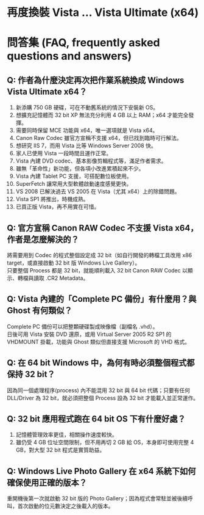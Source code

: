 # 再度換裝 Vista … Vista Ultimate (x64)

# 問答集 (FAQ, frequently asked questions and answers)

## Q: 作者為什麼決定再次把作業系統換成 Windows Vista Ultimate x64？
1. 新添購 750 GB 硬碟，可在不動舊系統的情況下安裝新 OS。  
2. 想擴充記憶體而 32 bit XP 無法充分利用 4 GB 以上 RAM；x64 才能完全發揮。  
3. 需要同時保留 MCE 功能與 x64，唯一選項就是 Vista x64。  
4. Canon Raw Codec 雖官方宣稱不支援 x64，但已找到臨時可行解法。  
5. 想研究 IIS 7，而用 Vista 比等 Windows Server 2008 快。  
6. 家人已使用 Vista 一段時間且運作正常。  
7. Vista 內建 DVD codec、基本影像剪輯程式等，滿足作者需求。  
8. 雖無「革命性」新功能，但各項小改進累積起來不少。  
9. Vista 內建 Tablet PC 支援，可搭配數位板使用。  
10. SuperFetch 讓常用大型軟體啟動速度感覺更快。  
11. VS 2008 已解決過去 VS 2005 在 Vista（尤其 x64）上的除錯問題。  
12. Vista SP1 將推出，時機成熟。  
13. 已買正版 Vista，再不用實在可惜。

## Q: 官方宣稱 Canon RAW Codec 不支援 Vista x64，作者是怎麼解決的？
將需要用到 Codec 的程式整個設定成 32 bit（如自行開發的轉檔工具改用 x86 target，或直接啟動 32 bit 版 Windows Live Gallery）。  
只要整個 Process 都是 32 bit，就能順利載入 32 bit Canon RAW Codec 以顯示、轉檔與讀取 .CR2 Metadata。

## Q: Vista 內建的「Complete PC 備份」有什麼用？與 Ghost 有何類似？
Complete PC 備份可以把整顆硬碟製成映像檔（副檔名 .vhd）。  
日後可用 Vista 安裝 DVD 還原，或用 Virtual Server 2005 R2 SP1 的 VHDMOUNT 掛載，功能與 Ghost 類似但直接支援 Microsoft 的 VHD 格式。

## Q: 在 64 bit Windows 中，為何有時必須整個程式都保持 32 bit？
因為同一個處理程序(process) 內不能混用 32 bit 與 64 bit 代碼；只要有任何 DLL/Driver 為 32 bit，就必須把整個 Process 設為 32 bit 才能載入並正常運作。

## Q: 32 bit 應用程式跑在 64 bit OS 下有什麼好處？
1. 記憶體管理效率更佳，相關操作速度較快。  
2. 雖仍受 4 GB 位址空間限制，但不用再切 2 GB 給 OS，本身即可使用完整 4 GB，對大型 32 bit 程式是實質助益。

## Q: Windows Live Photo Gallery 在 x64 系統下如何確保使用正確的版本？
重開機後第一次就啟動 32 bit 版的 Photo Gallery；因為程式會常駐並被後續呼叫，首次啟動的位元數決定之後載入的版本。